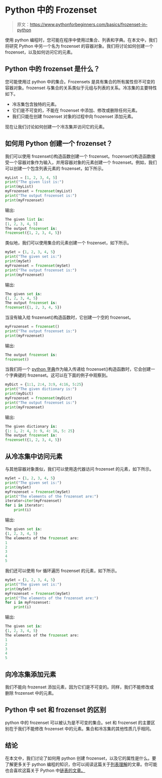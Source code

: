 # Python 中的 Frozenset

> 原文：<https://www.pythonforbeginners.com/basics/frozenset-in-python>

使用 python 编程时，您可能在程序中使用过集合、列表和字典。在本文中，我们将研究 Python 中另一个名为 frozenset 的容器对象。我们将讨论如何创建一个 frozenset，以及如何访问它的元素。

## Python 中的 frozenset 是什么？

您可能使用过 python 中的集合。Frozensets 是具有集合的所有属性但不可变的容器对象。frozenset 与集合的关系类似于元组与列表的关系。冷冻集的主要特性如下。

*   冷冻集包含独特的元素。
*   它们是不可变的，不能在 frozenset 中添加、修改或删除任何元素。
*   我们只能在创建 frozenset 对象的过程中向 frozenset 添加元素。

现在让我们讨论如何创建一个冷冻集并访问它的元素。

## 如何用 Python 创建一个 frozenset？

我们可以使用 frozenset()构造函数创建一个 frozenset。frozenset()构造函数接受一个容器对象作为输入，并用容器对象的元素创建一个 frozenset。例如，我们可以创建一个包含列表元素的 frozenset，如下所示。

```py
myList = [1, 2, 3, 4, 5]
print("The given list is:")
print(myList)
myFrozenset = frozenset(myList)
print("The output frozenset is:")
print(myFrozenset) 
```

输出:

```py
The given list is:
[1, 2, 3, 4, 5]
The output frozenset is:
frozenset({1, 2, 3, 4, 5})
```

类似地，我们可以使用集合的元素创建一个 frozenset，如下所示。

```py
mySet = {1, 2, 3, 4, 5}
print("The given set is:")
print(mySet)
myFrozenset = frozenset(mySet)
print("The output frozenset is:")
print(myFrozenset) 
```

输出:

```py
The given set is:
{1, 2, 3, 4, 5}
The output frozenset is:
frozenset({1, 2, 3, 4, 5})
```

当没有输入给 frozenset()构造函数时，它创建一个空的 frozenset。

```py
myFrozenset = frozenset()
print("The output frozenset is:")
print(myFrozenset)
```

输出:

```py
The output frozenset is:
frozenset()
```

当我们将一个 [python 字典](https://www.pythonforbeginners.com/dictionary/how-to-use-dictionaries-in-python/)作为输入传递给 frozenset()构造函数时，它会创建一个字典键的 frozenset。这可以在下面的例子中观察到。

```py
myDict = {1:1, 2:4, 3:9, 4:16, 5:25}
print("The given dictionary is:")
print(myDict)
myFrozenset = frozenset(myDict)
print("The output frozenset is:")
print(myFrozenset) 
```

输出:

```py
The given dictionary is:
{1: 1, 2: 4, 3: 9, 4: 16, 5: 25}
The output frozenset is:
frozenset({1, 2, 3, 4, 5})
```

## 从冷冻集中访问元素

与其他容器对象类似，我们可以使用迭代器访问 frozenset 的元素，如下所示。

```py
mySet = {1, 2, 3, 4, 5}
print("The given set is:")
print(mySet)
myFrozenset = frozenset(mySet)
print("The elements of the frozenset are:")
iterator=iter(myFrozenset)
for i in iterator:
    print(i) 
```

输出:

```py
The given set is:
{1, 2, 3, 4, 5}
The elements of the frozenset are:
1
2
3
4
5 
```

我们还可以使用 for 循环遍历 frozenset 的元素，如下所示。

```py
mySet = {1, 2, 3, 4, 5}
print("The given set is:")
print(mySet)
myFrozenset = frozenset(mySet)
print("The elements of the frozenset are:")
for i in myFrozenset:
    print(i) 
```

输出:

```py
The given set is:
{1, 2, 3, 4, 5}
The elements of the frozenset are:
1
2
3
4
5
```

## 向冷冻集添加元素

我们不能向 frozenset 添加元素，因为它们是不可变的。同样，我们不能修改或删除 frozenset 中的元素。

## Python 中 set 和 frozenset 的区别

python 中的 frozenset 可以被认为是不可变的集合。set 和 frozenset 的主要区别在于我们不能修改 frozenset 中的元素。集合和冷冻集的其他性质几乎相同。

## 结论

在本文中，我们讨论了如何用 python 创建 frozenset，以及它的属性是什么。要了解更多关于 python 编程的知识，你可以阅读这篇关于[列表理解](https://www.pythonforbeginners.com/basics/list-comprehensions-in-python)的文章。你可能也会喜欢这篇关于 Python 中[链表的文章。](https://www.pythonforbeginners.com/lists/linked-list-in-python)